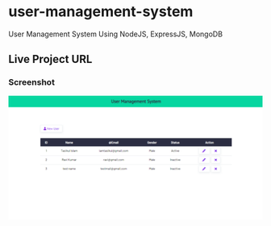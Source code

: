 

# user-management-system

User Management System Using NodeJS, ExpressJS, MongoDB

## Live Project URL

### Screenshot

![Screenshot](https://github.com/iamtasikul/user-management-system/blob/master/screenshot.png)
